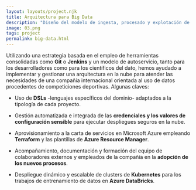 ```yaml
---
layout: layouts/project.njk
title: Arquitectura para Big Data
description: "Diseño del modelo de ingesta, procesado y explotación de datos en Azure Databricks. Integración con el equipo de científicos de datos."
image: 03.png
tags: project
permalink: big-data.html
---
```


Utilizando una estrategia basada en el empleo de herramientas consolidadas como **Git** o **Jenkins** y un modelo de autoservicio, tanto para los desarrolladores como para los científicos del dato, hemos ayudado a implementar y gestionar una arquitectura en la nube para atender las necesidades de una compañía  internacional orientada al uso de datos procedentes de competiciones deportivas. Algunas claves:

- Uso de **DSLs** -lenguajes específicos del dominio- adaptados a la tipología de cada proyecto.

- Gestión automatizada e integrada de las **credenciales y los valores de configuración sensible** para ejecutar despliegues seguros en la nube.

- Aprovisionamiento a la carta de servicios en Microsoft Azure empleando **Terraform** y las plantillas de **Azure Resource Manager**.

- Acompañamiento, documentación y formación del equipo de colaboradores externos y empleados de la compañía en la **adopción de los nuevos procesos**.

- Despliegue dinámico y escalable de clusters de **Kubernetes** para los trabajos de entrenamiento de datos en **Azure DataBricks**.

